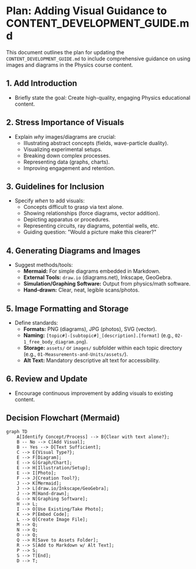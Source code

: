 # Plan: Adding Visual Guidance to CONTENT_DEVELOPMENT_GUIDE.md

This document outlines the plan for updating the `CONTENT_DEVELOPMENT_GUIDE.md` to include comprehensive guidance on using images and diagrams in the Physics course content.

## 1. Add Introduction
*   Briefly state the goal: Create high-quality, engaging Physics educational content.

## 2. Stress Importance of Visuals
*   Explain *why* images/diagrams are crucial:
    *   Illustrating abstract concepts (fields, wave-particle duality).
    *   Visualizing experimental setups.
    *   Breaking down complex processes.
    *   Representing data (graphs, charts).
    *   Improving engagement and retention.

## 3. Guidelines for Inclusion
*   Specify *when* to add visuals:
    *   Concepts difficult to grasp via text alone.
    *   Showing relationships (force diagrams, vector addition).
    *   Depicting apparatus or procedures.
    *   Representing circuits, ray diagrams, potential wells, etc.
    *   Guiding question: "Would a picture make this clearer?"

## 4. Generating Diagrams and Images
*   Suggest methods/tools:
    *   **Mermaid:** For simple diagrams embedded in Markdown.
    *   **External Tools:** `draw.io` (diagrams.net), Inkscape, GeoGebra.
    *   **Simulation/Graphing Software:** Output from physics/math software.
    *   **Hand-drawn:** Clear, neat, legible scans/photos.

## 5. Image Formatting and Storage
*   Define standards:
    *   **Formats:** PNG (diagrams), JPG (photos), SVG (vector).
    *   **Naming:** `[topic#]-[subtopic#]_[description].[format]` (e.g., `02-1_free_body_diagram.png`).
    *   **Storage:** `assets/` or `images/` subfolder within each topic directory (e.g., `01-Measurements-and-Units/assets/`).
    *   **Alt Text:** Mandatory descriptive alt text for accessibility.

## 6. Review and Update
*   Encourage continuous improvement by adding visuals to existing content.

## Decision Flowchart (Mermaid)

```mermaid
graph TD
    A[Identify Concept/Process] --> B{Clear with text alone?};
    B -- No --> C[Add Visual];
    B -- Yes --> D[Text Sufficient];
    C --> E{Visual Type?};
    E --> F[Diagram];
    E --> G[Graph/Chart];
    E --> H[Illustration/Setup];
    E --> I[Photo];
    F --> J{Creation Tool?};
    J --> K[Mermaid];
    J --> L[draw.io/Inkscape/GeoGebra];
    J --> M[Hand-drawn];
    G --> N[Graphing Software];
    H --> L;
    I --> O[Use Existing/Take Photo];
    K --> P[Embed Code];
    L --> Q[Create Image File];
    M --> Q;
    N --> Q;
    O --> Q;
    Q --> R[Save to Assets Folder];
    R --> S[Add to Markdown w/ Alt Text];
    P --> S;
    S --> T[End];
    D --> T;